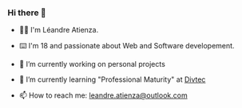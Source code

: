 ### Hi there 👋

- 🙋‍♂️ I'm Léandre Atienza.
- ⌨️ I'm 18 and passionate about Web and Software developement.

- 🔭 I’m currently working on personal projects
- 🌱 I’m currently learning "Professional Maturity" at [Divtec](https://divtec.ch)
- 📫 How to reach me: leandre.atienza@outlook.com
